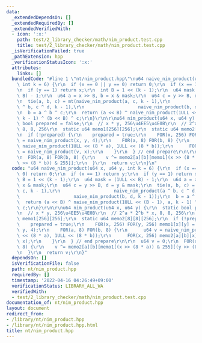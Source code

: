 ```yaml
---
data:
  _extendedDependsOn: []
  _extendedRequiredBy: []
  _extendedVerifiedWith:
  - icon: ':x:'
    path: test/2_library_checker/math/nim_product.test.cpp
    title: test/2_library_checker/math/nim_product.test.cpp
  _isVerificationFailed: true
  _pathExtension: hpp
  _verificationStatusIcon: ':x:'
  attributes:
    links: []
  bundledCode: "#line 1 \"nt/nim_product.hpp\"\nu64 naive_nim_product(u64 x, u64 y,\
    \ int k = 6) {\r\n  if (x == 0 || y == 0) return 0;\r\n  if (x == 1) return y;\r\
    \n  if (y == 1) return x;\r\n  int B = 1 << (k - 1);\r\n  u64 mask = (1ULL <<\
    \ B) - 1;\r\n  u64 a = x >> B, b = x & mask;\r\n  u64 c = y >> B, d = y & mask;\r\
    \n  tie(a, b, c) = mt(naive_nim_product(a, c, k - 1),\r\n                    naive_nim_product(a\
    \ ^ b, c ^ d, k - 1),\r\n                    naive_nim_product(b, d, k - 1));\r\
    \n  b = a ^ b ^ c;\r\n  return (a << B) ^ naive_nim_product(1ULL << (B - 1), a,\
    \ k - 1) ^ (b << B) ^ c;\r\n}\r\n\r\nu64 nim_product(u64 x, u64 y) {\r\n  static\
    \ bool prepared = false;\r\n  // x * y, 256\u4EE5\u4E0B\r\n  // 2^a * 2^b * x,\
    \ 8, 8, 256\r\n  static u64 memo1[256][256];\r\n  static u64 memo2[8][8][256];\r\
    \n  if (!prepared) {\r\n    prepared = true;\r\n    FOR(x, 256) FOR(y, 256) memo1[x][y]\
    \ = naive_nim_product(x, y, 4);\r\n    FOR(a, 8) FOR(b, 8) {\r\n      u64 v =\
    \ naive_nim_product(1ULL << (8 * a), 1ULL << (8 * b));\r\n      FOR(x, 256) memo2[a][b][x]\
    \ = naive_nim_product(v, x);\r\n    }\r\n  } // end prepare\r\n\r\n  u64 v = 0;\r\
    \n  FOR(a, 8) FOR(b, 8) {\r\n    v ^= memo2[a][b][memo1[(x >> (8 * a)) & 255][(y\
    \ >> (8 * b)) & 255]];\r\n  }\r\n  return v;\r\n}\n"
  code: "u64 naive_nim_product(u64 x, u64 y, int k = 6) {\r\n  if (x == 0 || y ==\
    \ 0) return 0;\r\n  if (x == 1) return y;\r\n  if (y == 1) return x;\r\n  int\
    \ B = 1 << (k - 1);\r\n  u64 mask = (1ULL << B) - 1;\r\n  u64 a = x >> B, b =\
    \ x & mask;\r\n  u64 c = y >> B, d = y & mask;\r\n  tie(a, b, c) = mt(naive_nim_product(a,\
    \ c, k - 1),\r\n                    naive_nim_product(a ^ b, c ^ d, k - 1),\r\n\
    \                    naive_nim_product(b, d, k - 1));\r\n  b = a ^ b ^ c;\r\n\
    \  return (a << B) ^ naive_nim_product(1ULL << (B - 1), a, k - 1) ^ (b << B) ^\
    \ c;\r\n}\r\n\r\nu64 nim_product(u64 x, u64 y) {\r\n  static bool prepared = false;\r\
    \n  // x * y, 256\u4EE5\u4E0B\r\n  // 2^a * 2^b * x, 8, 8, 256\r\n  static u64\
    \ memo1[256][256];\r\n  static u64 memo2[8][8][256];\r\n  if (!prepared) {\r\n\
    \    prepared = true;\r\n    FOR(x, 256) FOR(y, 256) memo1[x][y] = naive_nim_product(x,\
    \ y, 4);\r\n    FOR(a, 8) FOR(b, 8) {\r\n      u64 v = naive_nim_product(1ULL\
    \ << (8 * a), 1ULL << (8 * b));\r\n      FOR(x, 256) memo2[a][b][x] = naive_nim_product(v,\
    \ x);\r\n    }\r\n  } // end prepare\r\n\r\n  u64 v = 0;\r\n  FOR(a, 8) FOR(b,\
    \ 8) {\r\n    v ^= memo2[a][b][memo1[(x >> (8 * a)) & 255][(y >> (8 * b)) & 255]];\r\
    \n  }\r\n  return v;\r\n}"
  dependsOn: []
  isVerificationFile: false
  path: nt/nim_product.hpp
  requiredBy: []
  timestamp: '2022-04-16 04:26:49+09:00'
  verificationStatus: LIBRARY_ALL_WA
  verifiedWith:
  - test/2_library_checker/math/nim_product.test.cpp
documentation_of: nt/nim_product.hpp
layout: document
redirect_from:
- /library/nt/nim_product.hpp
- /library/nt/nim_product.hpp.html
title: nt/nim_product.hpp
---
```

